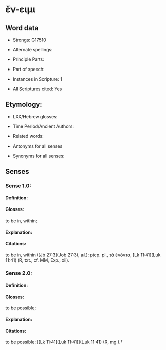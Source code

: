 # ἔν-ειμι 

<!-- Status: S2=NeedsEdits -->
<!-- Lexica used for edits:   -->

## Word data

* Strongs: G17510

* Alternate spellings:



* Principle Parts: 


* Part of speech: 


* Instances in Scripture: 1

* All Scriptures cited: Yes

## Etymology: 


* LXX/Hebrew glosses: 


* Time Period/Ancient Authors: 


* Related words: 

* Antonyms for all senses

* Synonyms for all senses: 


## Senses 


### Sense  1.0: 

#### Definition: 

#### Glosses: 

to be in, within; 

#### Explanation: 


#### Citations: 

to be in, within ([Jb 27:3](Job 27:3), al.): ptcp. pl., [τὰ ἐνόντα](), [Lk 11:41](Luk 11:41) (R, txt., cf. MM, Exp., xii). 

### Sense  2.0: 

#### Definition: 

#### Glosses: 

to be possible; 

#### Explanation: 


#### Citations: 

to be possible: [[Lk 11:41](Luk 11:41)](Luk 11:41) (R, mg.).†

